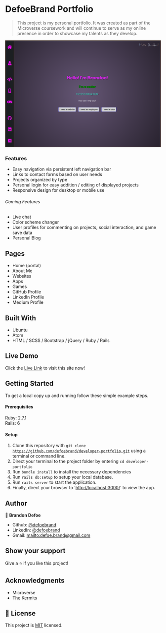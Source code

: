 # DefoeBrand Portfolio

> This project is my personal portfolio. It was created as part of the Microverse coursework and will continue to serve as my online presence in order to showcase my talents as they develop.

![screenshot](public/screenshot.png)

### Features

-   Easy navigation via persistent left navigation bar
-   Links to contact forms based on user needs
-   Projects organized by type
-   Personal login for easy addition / editing of displayed projects
-   Responsive design for desktop or mobile use

###### Coming Features

-   Live chat
-   Color scheme changer
-   User profiles for commenting on projects, social interaction, and game save data
-   Personal Blog

## Pages

-   Home (portal)
-   About Me
-   Websites
-   Apps
-   Games
-   GitHub Profile
-   LinkedIn Profile
-   Medium Profile

## Built With

-   Ubuntu
-   Atom
-   HTML / SCSS / Bootstrap / jQuery / Ruby / Rails

## Live Demo

Click the [Live Link](https://www.defoebrand.com/) to visit this site now!

## Getting Started

To get a local copy up and running follow these simple example steps.

#### Prerequisites

Ruby: 2.7.1  
Rails: 6

#### Setup

1.  Clone this repository with `git clone` [`https://github.com/defoebrand/developer-portfolio.git`](https://github.com/defoebrand/developer-portfolio.git) using a terminal or command line.
2.  Direct your terminal to the project folder by entering `cd developer-portfolio`
3.  Run `bundle install` to install the necessary dependencies
4.  Run `rails db:setup` to setup your local database.
5.  Run `rails server` to start the application.
6.  Finally, direct your browser to '<http://localhost:3000/>' to view the app.

## Author

👤 **Brandon Defoe**

-   Github: [@defoebrand](https://github.com/defoebrand)
-   LinkedIn: [@defoebrand](https://www.linkedin.com/in/defoebrand/)
-   Gmail: <mailto:defoe.brand@gmail.com>

## Show your support

Give a ⭐️ if you like this project!

## Acknowledgments

-   Microverse
-   The Kermits

## 📝 License

This project is [MIT](lic.url) licensed.
